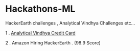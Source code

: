 # Hackathons-ML
HackerEarth challenges , Analytical Vindhya Challenges etc...

1 . [Analytical Vindhya Credit Card](https://datahack.analyticsvidhya.com/contest/job-a-thon-2/)

2 . Amazon Hiring HackerEarth . (98.9 Score)
